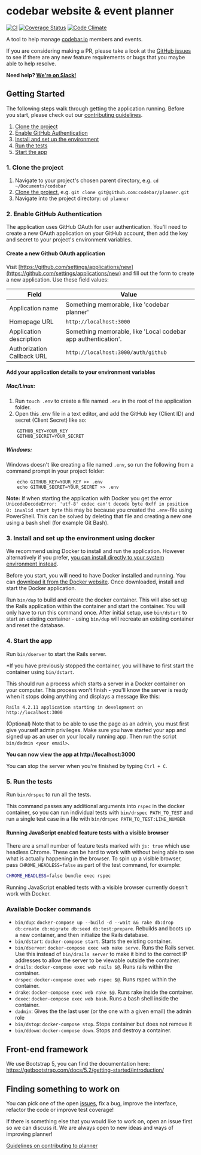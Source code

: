 # codebar website & event planner

[![CI](https://github.com/codebar/planner/workflows/CI/badge.svg?branch=master)](https://github.com/codebar/planner/actions?query=workflow%3ACI)
[![Coverage Status](https://coveralls.io/repos/codebar/planner/badge.png)](https://coveralls.io/r/codebar/planner)
[![Code Climate](https://codeclimate.com/github/codebar/planner.png)](https://codeclimate.com/github/codebar/planner)

A tool to help manage [codebar.io](https://codebar.io) members and events.

If you are considering making a PR, please take a look at the [GitHub issues](https://github.com/codebar/planner/issues) to see if there are any new feature requirements or bugs that you maybe able to help resolve.

**Need help? [We're on Slack!](https://slack.codebar.io)**

## Getting Started

The following steps walk through getting the application running. Before you start, please check out our [contributing guidelines](https://github.com/codebar/planner/blob/master/CONTRIBUTING.md).

1. [Clone the project](#1-clone-the-project)
2. [Enable GitHub Authentication](#2-enable-github-authentication)
3. [Install and set up the environment](#3-install-and-set-up-the-environment)
4. [Run the tests](#4-run-the-tests)
5. [Start the app](#5-start-the-app)

### 1. Clone the project

1. Navigate to your project's chosen parent directory, e.g. `cd ~/Documents/codebar`
2. [Clone the project](https://help.github.com/articles/cloning-a-repository/), e.g. `git clone git@github.com:codebar/planner.git`
3. Navigate into the project directory: `cd planner`

### 2. Enable GitHub Authentication

The application uses GitHub OAuth for user authentication. You'll need to create a new OAuth application on your GitHub account, then add the key and secret to your project's environment variables.

#### Create a new Github OAuth application

Visit [https://github.com/settings/applications/new](https://github.com/settings/applications/new) and fill out the form to create a new application. Use these field values:

| Field | Value |
| --- | --- |
| Application name | Something memorable, like 'codebar planner' |
| Homepage URL | `http://localhost:3000` |
| Application description | Something memorable, like 'Local codebar app authentication'. |
| Authorization Callback URL | `http://localhost:3000/auth/github` |

#### Add your application details to your environment variables

##### Mac/Linux:
1. Run `touch .env` to create a file named `.env` in the root of the application folder.
2. Open this .env file in a text editor, and add the GitHub key (Client ID) and secret (Client Secret) like so:
```
    GITHUB_KEY=YOUR_KEY
    GITHUB_SECRET=YOUR_SECRET
```

##### Windows:
Windows doesn't like creating a file named `.env`, so run the following
from a command prompt in your project folder:
```
    echo GITHUB_KEY=YOUR_KEY >> .env
    echo GITHUB_SECRET=YOUR_SECRET >> .env
```

**Note:** If when starting the application with Docker you get the error `UnicodeDecodeError: 'utf-8' codec can't decode byte 0xff in position 0: invalid start byte` this may be because you created the `.env`-file using PowerShell. This can be solved by deleting that file and creating a new one using a bash shell (for example Git Bash).

### 3. Install and set up the environment using docker

We recommend using Docker to install and run the application. However alternatively if you prefer, [you can install directly to your system environment instead](./native-installation-instructions.md).

Before you start, you will need to have Docker installed and running. You can [download it from the Docker website](https://docker.com/). Once downloaded, install and start the Docker application.

Run `bin/dup` to build and create the docker container. This will also set up the Rails application within the container and start the container. You will only have to run this command once. After initial setup, use `bin/dstart` to start an existing container - using `bin/dup` will recreate an existing container and reset the database.

### 4. Start the app

Run `bin/dserver` to start the Rails server.

*If you have previously stopped the container, you will have to first start the container using `bin/dstart`.

This should run a process which starts a server in a Docker container on your computer. This process won't finish - you'll know the server is ready when it stops doing anything and displays a message like this:
```
Rails 4.2.11 application starting in development on http://localhost:3000
```

(Optional) Note that to be able to use the page as an admin, you must first give yourself admin privileges. Make sure you have started your app and signed up as an user on your locally running app. Then run the script `bin/dadmin <your email>`.

**You can now view the app at http://localhost:3000**

You can stop the server when you're finished by typing `Ctrl + C`.

### 5. Run the tests

Run `bin/drspec` to run all the tests.

This command passes any additional arguments into `rspec` in the docker container, so you can run individual tests with `bin/drspec PATH_TO_TEST` and run a single test case in a file with `bin/drspec PATH_TO_TEST:LINE_NUMBER`

#### Running JavaScript enabled feature tests with a visible browser

There are a small number of feature tests marked with `js: true` which use
headless Chrome. These can be hard to work with without being able to see what is
actually happening in the browser. To spin up a visible browser, pass
`CHROME_HEADLESS=false` as part of the test command, for example:

```bash
CHROME_HEADLESS=false bundle exec rspec
```

Running JavaScript enabled tests with a visible browser currently doesn't work with Docker.

### Available Docker commands

- `bin/dup`: `docker-compose up --build -d --wait && rake db:drop db:create db:migrate db:seed db:test:prepare`. Rebuilds and boots up a new container, and then initialize the Rails database.
- `bin/dstart`: `docker-compose start`. Starts the existing container.
- `bin/dserver`: `docker-compose exec web make serve`. Runs the Rails server. Use this instead of `bin/drails server` to make it bind to the correct IP addresses to allow the server to be viewable outside the container.
- `drails`: `docker-compose exec web rails $@`. Runs rails within the container.
- `drspec`: `docker-compose exec web rspec $@`. Runs rspec within the container.
- `drake`: `docker-compose exec web rake $@`. Runs rake inside the container.
- `dexec`: `docker-compose exec web bash`. Runs a bash shell inside the container.
- `dadmin`: Gives the the last user (or the one with a given email) the admin role
- `bin/dstop`: `docker-compose stop`. Stops container but does not remove it
- `bin/ddown`: `docker-compose down`. Stops and destroy a container.

## Front-end framework

We use Bootstrap 5, you can find the documentation here: https://getbootstrap.com/docs/5.2/getting-started/introduction/

## Finding something to work on

You can pick one of the open [issues](https://github.com/codebar/planner/issues), fix a bug, improve the interface, refactor the code or improve test coverage!

If there is something else that you would like to work on, open an issue first so we can discuss it. We are always open to new ideas and ways of improving planner!

[Guidelines on contributing to planner](https://github.com/codebar/planner/blob/master/CONTRIBUTING.md)
